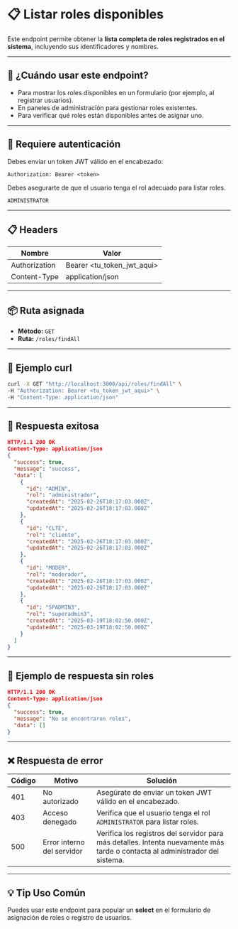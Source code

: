# 📋 Listar roles disponibles

Este endpoint permite obtener la **lista completa de roles registrados en el sistema**, incluyendo sus identificadores y nombres.

---

## 🧠 ¿Cuándo usar este endpoint?

- Para mostrar los roles disponibles en un formulario (por ejemplo, al registrar usuarios).
- En paneles de administración para gestionar roles existentes.
- Para verificar qué roles están disponibles antes de asignar uno.

---

## 🔐 Requiere autenticación

Debes enviar un token JWT válido en el encabezado:

```http
Authorization: Bearer <token>
```

Debes asegurarte de que el usuario tenga el rol adecuado para listar roles.

```http
ADMINISTRATOR
```

---

## 📋 Headers

| Nombre        | Valor                      |
| ------------- | -------------------------- |
| Authorization | Bearer <tu_token_jwt_aqui> |
| Content-Type  | application/json           |

---

## 📦 Ruta asignada
- **Método:** `GET`
- **Ruta:** `/roles/findAll`

---

## 🚀 Ejemplo curl

```bash
curl -X GET "http://localhost:3000/api/roles/findAll" \
-H "Authorization: Bearer <tu_token_jwt_aqui>" \
-H "Content-Type: application/json"
```

---

## 📄 Respuesta exitosa

```json
HTTP/1.1 200 OK
Content-Type: application/json
{
  "success": true,
  "message": "success",
  "data": [
    {
      "id": "ADMIN",
      "rol": "administrador",
      "createdAt": "2025-02-26T18:17:03.000Z",
      "updatedAt": "2025-02-26T18:17:03.000Z"
    },
    {
      "id": "CLTE",
      "rol": "cliente",
      "createdAt": "2025-02-26T18:17:03.000Z",
      "updatedAt": "2025-02-26T18:17:03.000Z"
    },
    {
      "id": "MODER",
      "rol": "moderador",
      "createdAt": "2025-02-26T18:17:03.000Z",
      "updatedAt": "2025-02-26T18:17:03.000Z"
    },
    {
      "id": "SPADMIN3",
      "rol": "superadmin3",
      "createdAt": "2025-03-19T18:02:50.000Z",
      "updatedAt": "2025-03-19T18:02:50.000Z"
    }
  ]
}
```

---

## 📄 Ejemplo de respuesta sin roles

```json
HTTP/1.1 200 OK
Content-Type: application/json
{
  "success": true,
  "message": "No se encontraron roles",
  "data": []
}
```

---

## ❌ Respuesta de error

| Código | Motivo                      | Solución                                                     |
| ------ | --------------------------- | ------------------------------------------------------------ |
| 401    | No autorizado               | Asegúrate de enviar un token JWT válido en el encabezado.     |
| 403    | Acceso denegado             | Verifica que el usuario tenga el rol `ADMINISTRATOR` para listar roles. |
| 500    | Error interno del servidor  | Verifica los registros del servidor para más detalles. Intenta nuevamente más tarde o contacta al administrador del sistema. |

---

## 💡 Tip Uso Común
Puedes usar este endpoint para popular un **select** en el formulario de asignación de roles o registro de usuarios.